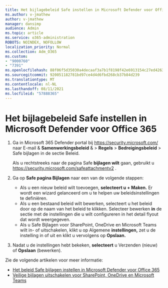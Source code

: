```yaml
---
title: Het bijlagebeleid Safe instellen in Microsoft Defender voor Office 365
ms.author: v-jmathew
author: v-jmathew
manager: dansimp
audience: Admin
ms.topic: article
ms.service: o365-administration
ROBOTS: NOINDEX, NOFOLLOW
localization_priority: Normal
ms.collection: Adm_O365
ms.custom:
- "9000760"
- "7391"
ms.openlocfilehash: 88f06f5d35030a4decaaf3a7b1f8198f42e6913154c27ed426373ad95a291a67
ms.sourcegitcommit: 920051182781bd97ce4d4d6fbd268cb37b84d239
ms.translationtype: MT
ms.contentlocale: nl-NL
ms.lasthandoff: 08/11/2021
ms.locfileid: "57888365"
---
```

# <a name="set-up-safe-attachment-policies-in-microsoft-defender-for-office-365"></a>Het bijlagebeleid Safe instellen in Microsoft Defender voor Office 365

1. Ga in Microsoft 365 Defender portal bij <https://security.microsoft.com/> naar E-mail & **Samenwerkingsbeleid** & \> **Regels** \> **Bedreigingsbeleid** \>   Safe bijlagen in de sectie Beleid.

   Als u rechtstreeks naar de pagina Safe **bijlagen wilt** gaan, gebruikt u <https://security.microsoft.com/safeattachmentv2> .

2. Ga op **Safe pagina Bijlagen** naar een van de volgende stappen:
   - Als u een nieuw beleid wilt toevoegen, **selecteert u + Maken.** Er wordt een wizard gelanceerd om u te helpen uw beleidsinstellingen te definiëren.
   - Als u een bestaand beleid wilt bewerken, selecteert u het beleid door op de naam van het beleid te klikken. Selecteer bewerken **in** de sectie met de instellingen die u wilt configureren in het detail flyout dat wordt weergegeven.
   - Als u Safe Bijlagen voor SharePoint, OneDrive en Microsoft Teams wilt in- of uitschakelen, klikt u op Algemene **instellingen,** zet u de instelling in of uit en klikt u vervolgens op **Opslaan.**

3. Nadat u de instellingen hebt bekeken, **selecteert** u Verzenden (nieuw) of **Opslaan** (bewerken).

Zie de volgende artikelen voor meer informatie:

- [Het beleid Safe bijlagen instellen in Microsoft Defender voor Office 365](https://docs.microsoft.com/microsoft-365/security/office-365-security/set-up-safe-attachments-policies)
- [Veilige bijlagen uitschakelen voor SharePoint, OneDrive en Microsoft Teams](https://docs.microsoft.com/microsoft-365/security/office-365-security/turn-on-mdo-for-spo-odb-and-teams)
